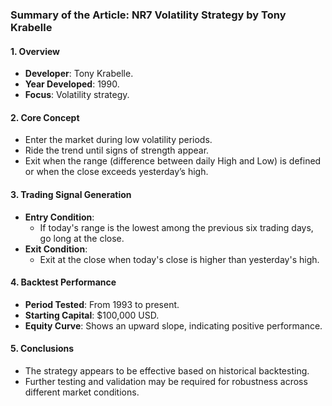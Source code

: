 ### Summary of the Article: NR7 Volatility Strategy by Tony Krabelle

#### **1. Overview**
- **Developer**: Tony Krabelle.
- **Year Developed**: 1990.
- **Focus**: Volatility strategy.

#### **2. Core Concept**
- Enter the market during low volatility periods.
- Ride the trend until signs of strength appear.
- Exit when the range (difference between daily High and Low) is defined or when the close exceeds yesterday’s high.

#### **3. Trading Signal Generation**
- **Entry Condition**:
  - If today's range is the lowest among the previous six trading days, go long at the close.
- **Exit Condition**:
  - Exit at the close when today's close is higher than yesterday's high.

#### **4. Backtest Performance**
- **Period Tested**: From 1993 to present.
- **Starting Capital**: $100,000 USD.
- **Equity Curve**: Shows an upward slope, indicating positive performance.

#### **5. Conclusions**
- The strategy appears to be effective based on historical backtesting.
- Further testing and validation may be required for robustness across different market conditions.
